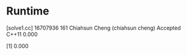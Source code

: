 # Runtime

[solve1.cc]
16707936    161 Chiahsun Cheng (chiahsun cheng)   Accepted  C++11   0.000

[1] 0.000
